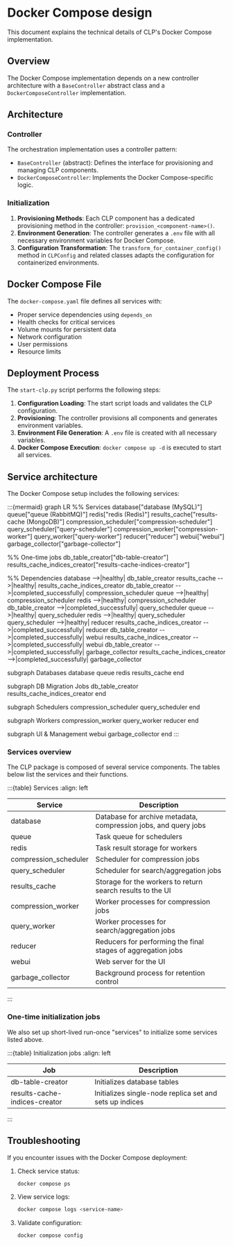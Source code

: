 # Docker Compose design

This document explains the technical details of CLP's Docker Compose implementation.

## Overview

The Docker Compose implementation depends on a new controller architecture with a `BaseController`
abstract class and a `DockerComposeController` implementation.

## Architecture

### Controller

The orchestration implementation uses a controller pattern:

* `BaseController` (abstract): Defines the interface for provisioning and managing CLP components.
* `DockerComposeController`: Implements the Docker Compose-specific logic.

### Initialization

1. **Provisioning Methods**: Each CLP component has a dedicated provisioning method in the 
   controller: `provision_<component-name>()`.
2. **Environment Generation**: The controller generates a `.env` file with all necessary environment 
   variables for Docker Compose.
3. **Configuration Transformation**: The `transform_for_container_config()` method in `CLPConfig`
   and related classes adapts the configuration for containerized environments.

## Docker Compose File

The `docker-compose.yaml` file defines all services with:

* Proper service dependencies using `depends_on`
* Health checks for critical services
* Volume mounts for persistent data
* Network configuration
* User permissions
* Resource limits

## Deployment Process

The `start-clp.py` script performs the following steps:

1. **Configuration Loading**: The start script loads and validates the CLP configuration.
2. **Provisioning**: The controller provisions all components and generates environment variables.
3. **Environment File Generation**: A `.env` file is created with all necessary variables.
4. **Docker Compose Execution**: `docker compose up -d` is executed to start all services.

## Service architecture

The Docker Compose setup includes the following services:

:::{mermaid}
graph LR
  %% Services
  database["database (MySQL)"]
  queue["queue (RabbitMQ)"]
  redis["redis (Redis)"]
  results_cache["results-cache (MongoDB)"]
  compression_scheduler["compression-scheduler"]
  query_scheduler["query-scheduler"]
  compression_worker["compression-worker"]
  query_worker["query-worker"]
  reducer["reducer"]
  webui["webui"]
  garbage_collector["garbage-collector"]

  %% One-time jobs
  db_table_creator["db-table-creator"]
  results_cache_indices_creator["results-cache-indices-creator"]

  %% Dependencies
  database -->|healthy| db_table_creator
  results_cache -->|healthy| results_cache_indices_creator
  db_table_creator -->|completed_successfully| compression_scheduler
  queue -->|healthy| compression_scheduler
  redis -->|healthy| compression_scheduler
  db_table_creator -->|completed_successfully| query_scheduler
  queue -->|healthy| query_scheduler
  redis -->|healthy| query_scheduler
  query_scheduler -->|healthy| reducer
  results_cache_indices_creator -->|completed_successfully| reducer
  db_table_creator -->|completed_successfully| webui
  results_cache_indices_creator -->|completed_successfully| webui
  db_table_creator -->|completed_successfully| garbage_collector
  results_cache_indices_creator -->|completed_successfully| garbage_collector

  subgraph Databases
    database
    queue
    redis
    results_cache
  end

  subgraph DB Migration Jobs
    db_table_creator
    results_cache_indices_creator
  end

  subgraph Schedulers
    compression_scheduler
    query_scheduler
  end

  subgraph Workers
    compression_worker
    query_worker
    reducer
  end

  subgraph UI & Management
    webui
    garbage_collector
  end
:::

### Services overview

The CLP package is composed of several service components. The tables below list the services and their functions.

:::{table} Services
:align: left

| Service               | Description                                                     |
|-----------------------|-----------------------------------------------------------------|
| database              | Database for archive metadata, compression jobs, and query jobs |
| queue                 | Task queue for schedulers                                       |
| redis                 | Task result storage for workers                                 |
| compression_scheduler | Scheduler for compression jobs                                  |
| query_scheduler       | Scheduler for search/aggregation jobs                           |
| results_cache         | Storage for the workers to return search results to the UI      |
| compression_worker    | Worker processes for compression jobs                           |
| query_worker          | Worker processes for search/aggregation jobs                    |
| reducer               | Reducers for performing the final stages of aggregation jobs    |
| webui                 | Web server for the UI                                           |
| garbage_collector     | Background process for retention control                        |
:::

### One-time initialization jobs

We also set up short-lived run-once "services" to initialize some services listed above.

:::{table} Initialization jobs
:align: left

| Job                           | Description                                             |
|-------------------------------|---------------------------------------------------------|
| db-table-creator              | Initializes database tables                             |
| results-cache-indices-creator | Initializes single-node replica set and sets up indices |
:::

## Troubleshooting

If you encounter issues with the Docker Compose deployment:

1. Check service status:
   ```bash
   docker compose ps
   ```

2. View service logs:
   ```bash
   docker compose logs <service-name>
   ```

3. Validate configuration:
   ```bash
   docker compose config
   ```
